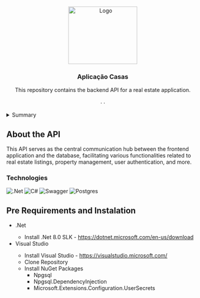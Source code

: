 <a name="readme-top"></a>

<!-- PROJECT LOGO -->
<br />
<div align="center">
 
<img src="https://github.com/estagio-2023/appcasas-db/raw/master/imagens/logo/casas-high-resolution-logo.png" alt="Logo" width="180" height="150">
 

<h3 align="center">Aplicação Casas</h3>

  <p align="center">
    This repository contains the backend API for a real estate application. 
    <br />
    <br />
    ·
    ·
  </p>
</div>



<!-- Índice -->
<details>
  <summary>Summary</summary>
  <ol>
    <li>
      <a href="#about-the-api">About the API</a>
    </li>
    <li>
      <a href="#technologies">Technologies
      </a>
    </li>
     <li>
      <a href="#">Pre-Requirements
      </a>
    </li>
     <li>
      <a href="#">Connection Strings
      </a>
    </li>
    
  </ol>
</details>



<!-- SOBRE O PROJETO -->
## About the API

This API serves as the central communication hub between the frontend application and the database, facilitating various functionalities related to real estate listings, property management, user authentication, and more.

### Technologies

![.Net](https://img.shields.io/badge/.NET-5C2D91?style=for-the-badge&logo=.net&logoColor=white) ![C#](https://img.shields.io/badge/c%23-%23239120.svg?style=for-the-badge&logo=csharp&logoColor=white) ![Swagger](https://img.shields.io/badge/-Swagger-%23Clojure?style=for-the-badge&logo=swagger&logoColor=white) ![Postgres](https://img.shields.io/badge/postgres-%23316192.svg?style=for-the-badge&logo=postgresql&logoColor=white)



## Pre Requirements and Instalation
<ul>
  <li>.Net</li>
  <ul>
  <li>Install .Net 8.0 SLK - <a href="https://dotnet.microsoft.com/en-us/download">https://dotnet.microsoft.com/en-us/download</a></li>
  </ul>
  <li>Visual Studio</li>
  <ul>
    <li>Install Visual Studio - <a href="https://visualstudio.microsoft.com/">https://visualstudio.microsoft.com/</a></li>
    <li>Clone Repository</li>
    <li>Install NuGet Packages
        <ul>
        <li>Npgsql</li>
        <li>Npgsql.DependencyInjection</li>
        <li>Microsoft.Extensions.Configuration.UserSecrets</li>
        </ul>
      </li>
  </ul>
</ul>
